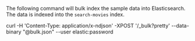 The following command will bulk index the sample data into Elasticsearch. The data is indexed into the `search-movies` index.


curl -H 'Content-Type: application/x-ndjson' -XPOST '<elasticsearch-host>/_bulk?pretty' --data-binary "@bulk.json" --user elastic:password
